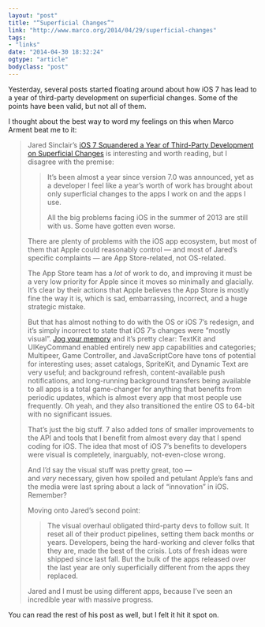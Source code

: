 ```yaml
---
layout: "post"
title: "“Superficial Changes”"
link: "http://www.marco.org/2014/04/29/superficial-changes"
tags: 
- "links"
date: "2014-04-30 18:32:24"
ogtype: "article"
bodyclass: "post"
---
```


Yesterday, several posts started floating around about how iOS 7 has lead to a year of third-party development on superficial changes. Some of the points have been valid, but not all of them.

I thought about the best way to word my feelings on this when Marco Arment beat me to it:

> Jared Sinclair’s [iOS 7 Squandered a Year of Third-Party Development on Superficial Changes](http://blog.jaredsinclair.com/post/84237156390/ios-7-squandered-a-year-of-third-party-development-on) is interesting and worth reading, but I disagree with the premise:
> 
> > It’s been almost a year since version 7.0 was announced, yet as a developer I feel like a year’s worth of work has brought about only superficial changes to the apps I work on and the apps I use.
> > 
> > All the big problems facing iOS in the summer of 2013 are still with us. Some have gotten even worse.
> 
> There are plenty of problems with the iOS app ecosystem, but most of them that Apple could reasonably control — and most of Jared’s specific complaints — are App Store-related, not OS-related.
> 
> The App Store team has a *lot* of work to do, and improving it must be a very low priority for Apple since it moves so minimally and glacially. It’s clear by their actions that Apple believes the App Store is mostly fine the way it is, which is sad, embarrassing, incorrect, and a huge strategic mistake.
> 
> But that has almost nothing to do with the OS or iOS 7’s redesign, and it’s simply incorrect to state that iOS 7’s changes were “mostly visual”. [Jog your memory](https://developer.apple.com/library/ios/releasenotes/General/WhatsNewIniOS/Articles/iOS7.html) and it’s pretty clear: TextKit and UIKeyCommand enabled entirely new app capabilities and categories; Multipeer, Game Controller, and JavaScriptCore have tons of potential for interesting uses; asset catalogs, SpriteKit, and Dynamic Text are very useful; and background refresh, content-available push notifications, and long-running background transfers being available to all apps is a total game-changer for anything that benefits from periodic updates, which is almost every app that most people use frequently. Oh yeah, and they also transitioned the entire OS to 64-bit with no significant issues.
> 
> That’s just the big stuff. 7 also added *tons* of smaller improvements to the API and tools that I benefit from almost every day that I spend coding for iOS. The idea that most of iOS 7’s benefits to developers were visual is completely, inarguably, not-even-close wrong.
> 
> And I’d say the visual stuff was pretty great, too — and *very* necessary, given how spoiled and petulant Apple’s fans and the media were last spring about a lack of “innovation” in iOS. Remember?
> 
> Moving onto Jared’s second point:
> 
> > The visual overhaul obligated third-party devs to follow suit. It reset all of their product pipelines, setting them back months or years. Developers, being the hard-working and clever folks that they are, made the best of the crisis. Lots of fresh ideas were shipped since last fall. But the bulk of the apps released over the last year are only superficially different from the apps they replaced.
> 
> Jared and I must be using different apps, because I’ve seen an incredible year with massive progress.

You can read the rest of his post as well, but I felt it hit it spot on.